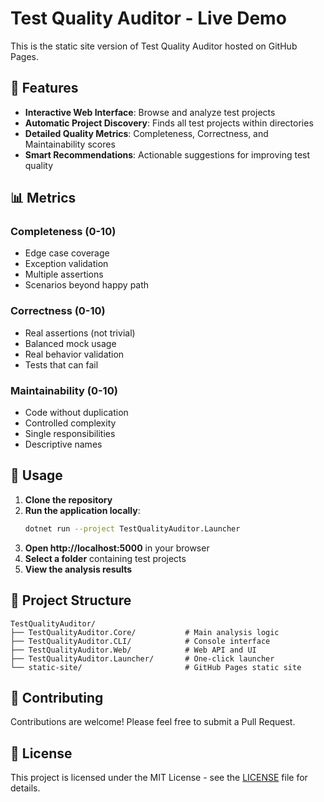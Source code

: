 # Test Quality Auditor - Live Demo

This is the static site version of Test Quality Auditor hosted on GitHub Pages.

## 🚀 Features

- **Interactive Web Interface**: Browse and analyze test projects
- **Automatic Project Discovery**: Finds all test projects within directories
- **Detailed Quality Metrics**: Completeness, Correctness, and Maintainability scores
- **Smart Recommendations**: Actionable suggestions for improving test quality

## 📊 Metrics

### Completeness (0-10)
- Edge case coverage
- Exception validation
- Multiple assertions
- Scenarios beyond happy path

### Correctness (0-10)
- Real assertions (not trivial)
- Balanced mock usage
- Real behavior validation
- Tests that can fail

### Maintainability (0-10)
- Code without duplication
- Controlled complexity
- Single responsibilities
- Descriptive names

## 🔧 Usage

1. **Clone the repository**
2. **Run the application locally**:
   ```bash
   dotnet run --project TestQualityAuditor.Launcher
   ```
3. **Open http://localhost:5000** in your browser
4. **Select a folder** containing test projects
5. **View the analysis results**

## 📁 Project Structure

```
TestQualityAuditor/
├── TestQualityAuditor.Core/           # Main analysis logic
├── TestQualityAuditor.CLI/            # Console interface
├── TestQualityAuditor.Web/            # Web API and UI
├── TestQualityAuditor.Launcher/       # One-click launcher
└── static-site/                       # GitHub Pages static site
```

## 🤝 Contributing

Contributions are welcome! Please feel free to submit a Pull Request.

## 📄 License

This project is licensed under the MIT License - see the [LICENSE](../LICENSE) file for details.
